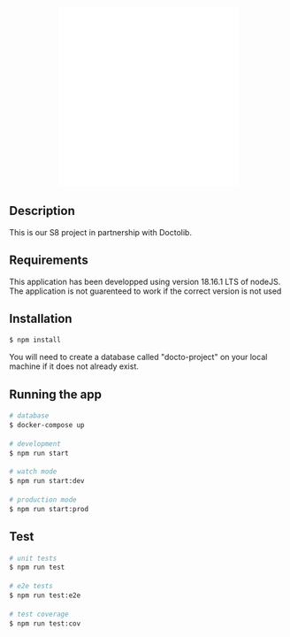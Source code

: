 

<p align="center">
  <img src="resources/Logo_Projet_Docto-white.png" />
</p>

## Description

This is our S8 project in partnership with Doctolib.

## Requirements

This application has been developped using version 18.16.1 LTS of nodeJS. 
The application is not guarenteed to work if the correct version is not used

## Installation

```bash
$ npm install
```
You will need to create a database called "docto-project" on your local machine if it does not already exist.

## Running the app

```bash
# database
$ docker-compose up

# development
$ npm run start

# watch mode
$ npm run start:dev

# production mode
$ npm run start:prod
```

## Test

```bash
# unit tests
$ npm run test

# e2e tests
$ npm run test:e2e

# test coverage
$ npm run test:cov
```


